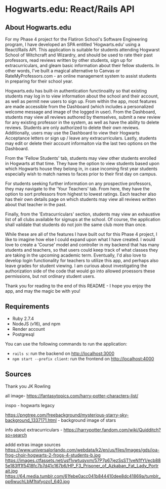 # Hogwarts.edu: React/Rails API

## About Hogwarts.edu
For my Phase 4 project for the Flatiron School's Software Engineering program, I have developed an SPA entitled 'Hogwarts.edu' using a React/Rails API. This application is suitable for students attending Hogwarst School of Witchcraft and Wizardry, and should be used to rate their past professors, read reviews written by other students, sign up for extracurriculars, and gleam basic information about their fellow students. In other words, I've built a magical alternative to Canvas or RateMyProfessors.com - an online management system to assist students in preparing for their school year.

Hogwarts.edu has built-in authentication functinoality so that existing students may log in to view information about the school and their account, as well as permit new users to sign up. From within the app, most features are made accessible from the Dashboard (which includes a personalized welcome message and image of the logged in user). From the Dashboard, students may view all reviews authored by themselves, submit a new review for any existing professor in the system, as well as have the ability to delete reviews. Students are only authorized to delete their own reviews. Additionally, users may use the Dashboard to view their Hogwarts Acceptance letters or sign up / leave any extracurriculars. Lastly, students may edit or delete their account informaiton via the last two options on the Dashboard.

From the 'Fellow Students' tab, students may view other students enrolled in Hogwarts at that time. They have the option to view students based upon which Hogwarts house they belong in, in case incoming first year students especially wish to match names to faces prior to their first day on campus. 

For students seeking further information on any prospective professors, they may navigate to the 'Your Teachers' tab. From here, they have the option to sort professors from highest to lowest ratings. Each teacher also has their own details page on which students may view all reviews written about that teacher in the past.

Finally, from the 'Extracurriculars' section, students may view an exhaustive list of all clubs available for signups at the school. Of course, the application shall validate that students do not join the same club more than once.

While these are all of the features I have built out for this Phase 4 project, I like to imagine how else I could expand upon what I have created. I would love to create a 'Course' model and controller in my backend that has many students and teachers, so that users could keep track of what classes they are taking in the upcoming academic term. Eventually, I'd also love to develop login functionality for teachers to utilize this app, and perhaps also leave grades for student viewing. I am curious about investigating the authorization side of the code that would go into allowed proessors these permissions, but not ordinary student users.

Thank you for reading to the end of this README - I hope you enjoy the app, and may the magic be with you!

## Requirements

- Ruby 2.7.4
- NodeJS (v16), and npm
- Render account
- Postgresql

You can use the following commands to run the application:

- `rails s`: run the backend on [http://localhost:3000](http://localhost:3000)
- `npm start --prefix client`: run the frontend on
  [http://localhost:4000](http://localhost:4000)

## Sources

Thank you JK Rowling

all image-
https://fantasytopics.com/harry-potter-characters-list/

inspo - hogwarts legacy

https://pngtree.com/freebackground/mysterious-starry-sky-background_1337171.html - background image of stars

info about extracurriculars - 
https://harrypotter.fandom.com/wiki/Quidditch?so=search

addd extras image sources
https://www.universalorlando.com/webdata/k2/en/us/files/Images/gds/ioa-frog-choir-hogwarts-2-frogs-4-students-b.jpg
https://images.ctfassets.net/usf1vwtuqyxm/57P7p67jezSsST1veN1fYl/ecb885e183ff1f5418fc7b7d41c167b6/HP_F3_Prisoner_of_Azkaban_Fat_Lady_Portrait.jpg
https://64.media.tumblr.com/61febe0acc041b844410dee8dc41869a/tumblr_pp6wuchLbM1tqfyozo1_640.jpg